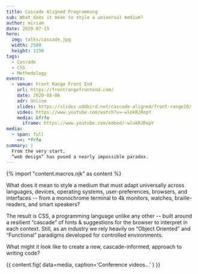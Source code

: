 ```yaml
---
title: Cascade Aligned Programming
sub: What does it mean to style a universal medium?
author: miriam
date: 2020-07-15
hero:
  img: talks/cascade.jpg
  width: 2500
  height: 1150
tags:
  - Cascade
  - CSS
  - Methodology
events:
  - venue: Front Range Front End
    url: https://frontrangefrontend.com/
    date: 2020-08-06
    adr: Online
    slides: https://slides.oddbird.net/cascade-aligned/front-range20/
    video: https://www.youtube.com/watch?v=-wlokRJRepY
    media: &frfe
      iframe: https://www.youtube.com/embed/-wlokRJRepY
media:
  - span: full
    <<: *frfe
summary: |
  From the very start,
  “web design” has posed a nearly impossible paradox.
---
```


{% import "content.macros.njk" as content %}

What does it mean to style a medium that must adapt universally
across languages, devices, operating systems,
user-preferences, browsers, and interfaces --
from a monochrome terminal to 4k monitors,
watches, braille-readers, and smart speakers?

The result is CSS, a programming language unlike any other --
built around a resilient “cascade”
of hints & suggestions for the browser
to interpret in each context.
Still, as an industry
we rely heavily on “Object Oriented” and “Functional” paradigms
developed for controlled environments.

What might it look like to create a new,
cascade-informed, approach to writing code?

{{ content.fig(
  data=media,
  caption='Conference videos…'
) }}
